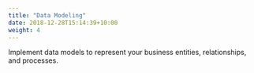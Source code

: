 ```yaml
---
title: "Data Modeling"
date: 2018-12-28T15:14:39+10:00
weight: 4
---
```


Implement data models to represent your business entities, relationships, and processes.
